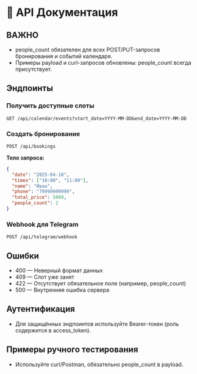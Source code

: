 # 📖 API Документация

## ВАЖНО
- people_count обязателен для всех POST/PUT-запросов бронирования и событий календаря.
- Примеры payload и curl-запросов обновлены: people_count всегда присутствует.

## Эндпоинты

### Получить доступные слоты
```
GET /api/calendar/events?start_date=YYYY-MM-DD&end_date=YYYY-MM-DD
```

### Создать бронирование
```
POST /api/bookings
```
**Тело запроса:**
```json
{
  "date": "2025-04-18",
  "times": ["10:00", "11:00"],
  "name": "Иван",
  "phone": "79999999999",
  "total_price": 5000,
  "people_count": 2
}
```

### Webhook для Telegram
```
POST /api/telegram/webhook
```

## Ошибки
- 400 — Неверный формат данных
- 409 — Слот уже занят
- 422 — Отсутствует обязательное поле (например, people_count)
- 500 — Внутренняя ошибка сервера

## Аутентификация
- Для защищённых эндпоинтов используйте Bearer-токен (роль содержится в access_token).

## Примеры ручного тестирования
- Используйте curl/Postman, обязательно people_count в payload.